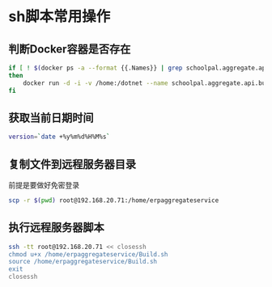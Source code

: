 # sh脚本常用操作

## 判断Docker容器是否存在

```sh
if [ ! $(docker ps -a --format {{.Names}} | grep schoolpal.aggregate.api.builder) ]
then
    docker run -d -i -v /home:/dotnet --name schoolpal.aggregate.api.builder mcr.microsoft.com/dotnet/core/sdk:2.2
fi
```

## 获取当前日期时间

```sh
version=`date +%y%m%d%H%M%s`
```

## 复制文件到远程服务器目录

前提是要做好免密登录

```sh
scp -r $(pwd) root@192.168.20.71:/home/erpaggregateservice
```

## 执行远程服务器脚本

```sh
ssh -tt root@192.168.20.71 << closessh
chmod u+x /home/erpaggregateservice/Build.sh
source /home/erpaggregateservice/Build.sh
exit
closessh
```